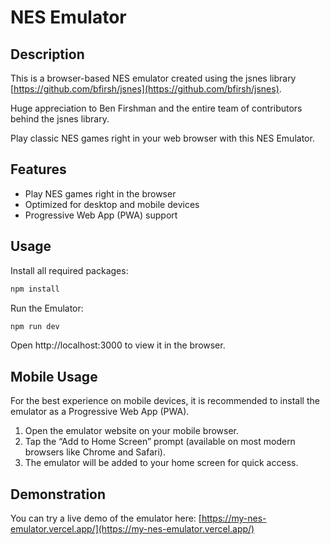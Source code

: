 # NES Emulator

## Description

This is a browser-based NES emulator created using the jsnes library [https://github.com/bfirsh/jsnes](https://github.com/bfirsh/jsnes).

Huge appreciation to Ben Firshman and the entire team of contributors behind the jsnes library.

Play classic NES games right in your web browser with this NES Emulator.

## Features

- Play NES games right in the browser
- Optimized for desktop and mobile devices
- Progressive Web App (PWA) support

## Usage

Install all required packages:

```bash
npm install
```

Run the Emulator:

```bash
npm run dev
```

Open http://localhost:3000 to view it in the browser.

## Mobile Usage

For the best experience on mobile devices, it is recommended to install the emulator as a Progressive Web App (PWA).

1. Open the emulator website on your mobile browser.
2. Tap the “Add to Home Screen” prompt (available on most modern browsers like Chrome and Safari).
3. The emulator will be added to your home screen for quick access.

## Demonstration

You can try a live demo of the emulator here:
[https://my-nes-emulator.vercel.app/](https://my-nes-emulator.vercel.app/)
